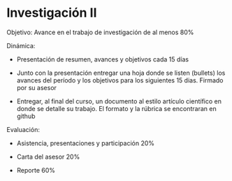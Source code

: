 # Investigación II


Objetivo: Avance en el trabajo de investigación de al menos 80%



Dinámica:

* Presentación de resumen, avances y objetivos cada 15 días


* Junto con la presentación entregar una hoja donde se listen (bullets) los avances del período
y los objetivos para los siguientes 15 dias. Firmado por su asesor


* Entregar, al final del curso, un documento al estilo artículo científico en donde se detalle su trabajo.
El formato y la rúbrica se encontraran en github

Evaluación:


* Asistencia, presentaciones y participación 20%


* Carta del asesor 20%


* Reporte 60%
